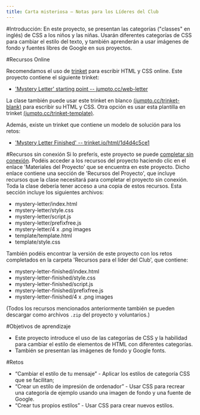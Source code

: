 ```yaml
---
title: Carta misteriosa — Notas para los Líderes del Club
---
```


#Introducción:
En este proyecto, se presentan las categorías ("classes" en inglés) de CSS a los niños y las niñas. Usarán diferentes categorías de CSS para cambiar el estilo del texto, y también aprenderán a usar imágenes de fondo y fuentes libres de Google en sus proyectos. 


#Recursos Online

Recomendamos el uso de [trinket](https://trinket.io/) para escribir HTML y CSS online. Este proyecto contiene el siguiente trinket:

+ ['Mystery Letter' starting point  -- jumpto.cc/web-letter](http://jumpto.cc/web-letter)

La clase también puede usar este trinket en blanco [(jumpto.cc/trinket-blank)](http://jumpto.cc/trinket-blank) para escribir su HTML y CSS. Otra opción es usar esta plantilla en trinket [(jumpto.cc/trinket-template)](http://jumpto.cc/trinket-template).

Además, existe un trinket que contiene un modelo de solución para los retos:

+ ['Mystery Letter Finished' -- trinket.io/html/1d4d4c5ce1](https://trinket.io/html/1d4d4c5ce1)

#Recursos sin conexión
Si lo preferís, este proyecto se puede [completar sin conexión](https://www.codeclubprojects.org/en-GB/resources/webdev-working-offline/). Podéis acceder a los recursos del proyecto haciendo clic en el enlace 'Materiales del Proyecto' que se encuentra en este proyecto. Dicho enlace contiene una sección de 'Recursos del Proyecto', que incluye recursos que la clase necesitará para completar el proyecto sin conexión. Toda la clase debería tener acceso a una copia de estos recursos. Esta sección incluye los siguientes archivos:

+ mystery-letter/index.html
+ mystery-letter/style.css
+ mystery-letter/script.js
+ mystery-letter/prefixfree.js
+ mystery-letter/4 x .png images
+ template/template.html
+ template/style.css

También podéis encontrar la versión de este proyecto con los retos completados en la carpeta 'Recursos para el líder del Club', que contiene:

+ mystery-letter-finished/index.html
+ mystery-letter-finished/style.css
+ mystery-letter-finished/script.js
+ mystery-letter-finished/prefixfree.js
+ mystery-letter-finished/4 x .png images

(Todos los recursos mencionados anteriormente también se pueden descargar como archivos `.zip` del proyecto y voluntarios.)

#Objetivos de aprendizaje
+ Este proyecto introduce el uso de las categorías de CSS y la habilidad para cambiar el estilo de elementos de HTML con diferentes categorías.
+ También se presentan las imágenes de fondo y Google fonts. 

#Retos
+ “Cambiar el estilo de tu mensaje” - Aplicar los estilos de categoría CSS que se facilitan;
+ “Crear un estilo de impresión de ordenador” - Usar CSS para recrear una categoría de ejemplo usando una imagen de fondo y una fuente de Google. 
+ “Crear tus propios estilos” - Usar CSS para crear nuevos estilos.

